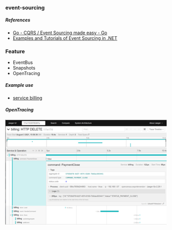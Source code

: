 ### event-sourcing

##### References

+ [Go - CQRS / Event Sourcing made easy - Go](https://github.com/mishudark/eventhus)
+ [Examples and Tutorials of Event Sourcing in .NET](https://github.com/oskardudycz/EventSourcing.NetCore)

### Feature

- EventBus
- Snapshots
- OpenTracing

##### Example use

+ [service billing](../services/billing/application/payment)

##### OpenTracing

![OpenTracing](./docs/opentracing.png)
